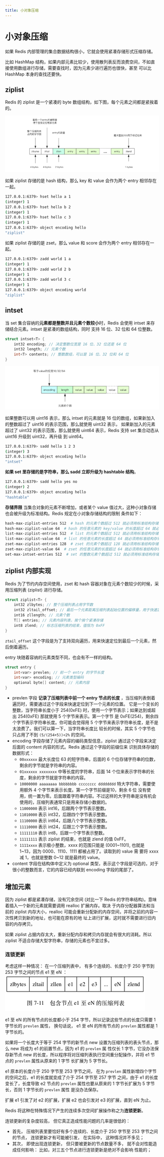 ```yaml
---
title: 小对象压缩
---
```

# 小对象压缩

如果 Redis 内部管理的集合数据结构很小，它就会使用紧凑存储形式压缩存储。

比如 HashMap 结构，如果内部元素比较少，使用散列表反而浪费空间，不如直接使用数组进行存储，需要查找时，因为元素少进行遍历也很快，甚至
可以比 HashMap 本身的查找还要快。

## ziplist

Redis 的 ziplist 是一个紧凑的 byte 数组结构，如下图，每个元素之间都是紧挨着的。

![](../../imgs/redis-ziplist.jpg)

如果 ziplist 存储的是 hash 结构，那么 key 和 value 会作为两个 entry 相邻存在一起。

```sh
127.0.0.1:6379> hset hello a 1
(integer) 1
127.0.0.1:6379> hset hello b 2
(integer) 1
127.0.0.1:6379> hset hello c 3
(integer) 1
127.0.0.1:6379> object encoding hello
"ziplist"
```

如果 ziplist 存储的是 zset，那么 value 和 score 会作为两个 entry 相邻存在一起。
```sh
127.0.0.1:6379> zadd world 1 a
(integer) 1
127.0.0.1:6379> zadd world 2 b
(integer) 1
127.0.0.1:6379> zadd world 3 c
(integer) 1
127.0.0.1:6379> object encoding world
"ziplist"
```

## intset

当 set 集合容纳的**元素都是整数并且元素个数较小**时，Redis 会使用 intset 来存储结合元素。intset 是紧凑的数组结构，同时
支持 16 位、32 位和 64 位整数。

```c
struct intset<T> {
    int32 encoding; // 决定整数位宽是 16 位、32 位还是 64 位
    int32 length; // 元素个数
    int<T> contents; // 整数数组，可以是 16 位、32 位和 64 位
}
```

![](../../imgs/redis-intset.jpg)

如果整数可以用 uint16 表示，那么 intset 的元素就是 16 位的数组，如果新加入的整数超过了 uint16 的表示范围，那么就使用 uint32 表示，
如果新加入的元素超过了 uint32 的表示范围，那么就使用 uint64 表示，Redis 支持 set 集合动态从 uint16 升级到 uint32，再升级
到 uint64。


```sh
127.0.0.1:6379> sadd hello 1 2 3
(integer) 3
127.0.0.1:6379> object encoding hello
"intset"
```

**如果 set 里存储的是字符串，那么 sadd 立即升级为 hashtable 结构**。
```sh
127.0.0.1:6379> sadd hello yes no
(integer) 2
127.0.0.1:6379> object encoding hello
"hashtable"
```

**存储界限** 当集合对象的元素不断增加，或者某个 value 值过大，这种小对象存储也会被升级为标准结构。Redis 规定在小对象存储结构的限制
条件如下：
```sh
hash-max-ziplist-entries 512  # hash 的元素个数超过 512 就必须用标准结构存储
hash-max-ziplist-value 64  # hash 的任意元素的 key/value 的长度超过 64 就必须用标准结构存储
list-max-ziplist-entries 512  # list 的元素个数超过 512 就必须用标准结构存储
list-max-ziplist-value 64  # list 的任意元素的长度超过 64 就必须用标准结构存储
zset-max-ziplist-entries 128  # zset 的元素个数超过 128 就必须用标准结构存储
zset-max-ziplist-value 64  # zset 的任意元素的长度超过 64 就必须用标准结构存储
set-max-intset-entries 512  # set 的整数元素个数超过 512 就必须用标准结构存储
```

## ziplist 内部实现
Redis 为了节约内存空间使用，zset 和 hash 容器对象在元素个数较少的时候，采用压缩列表 (ziplist) 进行存储。

```c
struct ziplist<T> {
    int32 zlbytes; // 整个压缩列表占用字节数
    int32 zltail_offset; // 最后一个元素距离压缩列表起始位置的偏移量，用于快速定位到最后一个节点
    int16 zllength; // 元素个数
    T[] entries; // 元素内容列表，挨个挨个紧凑存储
    int8 zlend; // 标志压缩列表的结束，值恒为 0xFF
}
```

`ztail_offset` 这个字段是为了支持双向遍历，用来快速定位到最后一个元素，然后倒着遍历。

entry 块随着容纳的元素类型不同，也会有不一样的结构。
```c
struct entry {
    int<var> prevlen; // 前一个 entry 的字节长度
    int<var> encoding; // 元素类型编码
    optional byte[] content; // 元素内容
}
```

- prevlen 字段 **记录了压缩列表中前一个 entry 节点的长度** ，当压缩列表倒着遍历时，需要通过这个字段来快速定位到下一个元素的位置。
它是一个变长的整数，当字符串长度小于 254(0xFE) 时，使用一个字节表示；如果达到或超出 254(0xFE) 那就使用 5 个字节来表示。第一个字节
是 0xFE(254)，剩余四个字节表示字符串长度。你可能会觉得用 5 个字节来表示字符串长度，是不是太浪费了。我们可以算一下，当字符串长度比
较长的时候，其实 5 个字节也只占用了不到 `(5/(254+5))<2%` 的空间。
- encoding 字段存储了元素内容的编码类型信息，ziplist 通过这个字段来决定后面的 content 内容的形式。Redis 通过这个字段的前缀位来
识别具体存储的数据形式：
  - `00xxxxxx` 最大长度位 63 的短字符串，后面的 6 个位存储字符串的位数，剩余的字节就是字符串的内容。
  - `01xxxxxx xxxxxxxx` 中等长度的字符串，后面 14 个位来表示字符串的长度，剩余的字节就是字符串的内容。
  - `10000000 aaaaaaaa bbbbbbbb cccccccc dddddddd` 特大字符串，需要使用额外 4 个字节来表示长度。第一个字节前缀是10，剩余 6 位
  没有使用，统一置为零。后面跟着字符串内容。不过这样的大字符串是没有机会使用的，压缩列表通常只是用来存储小数据的。
  - `11000000` 表示 int16，后跟两个字节表示整数。
  - `11010000` 表示 int32，后跟四个字节表示整数。
  - `11100000` 表示 int64，后跟八个字节表示整数。
  - `11110000` 表示 int24，后跟三个字节表示整数。
  - `11111110` 表示 int8，后跟一个字节表示整数。
  - `11111111` 表示 ziplist 的结束，也就是 zlend 的值 0xFF。
  - `1111xxxx` 表示极小整数，xxxx 的范围只能是 (0001~1101), 也就是 1~13，因为 0000、1110、1111 都被占用了。读取到的 value 需
  要将 xxxx 减 1，也就是整数 0~12 就是最终的 value。
- content 字段在结构体中定义为 optional 类型，表示这个字段是可选的，对于很小的整数而言，它的内容已经内联到 encoding 字段的尾部了。

## 增加元素
因为 ziplist 都是紧凑存储，没有冗余空间 (对比一下 Redis 的字符串结构)。意味着插入一个新的元素就需要调用 realloc 扩展内存。取决
于内存分配器算法和当前的 ziplist 内存大小，realloc 可能会重新分配新的内存空间，并将之前的内容一次性拷贝到新的地址，也可能在原有的地
址上进行扩展，这时就不需要进行旧内容的内存拷贝。

如果 ziplist 占据内存太大，重新分配内存和拷贝内存就会有很大的消耗。所以 ziplist 不适合存储大型字符串，存储的元素也不宜过多。

### 连锁更新
考虑这样一种情况： 在一个压缩列表中， 有多个连续的、长度介于 250 字节到 253 字节之间的节点 e1 至 eN ：
![](../../imgs/ziplistupdate.png)

e1 至 eN 的所有节点的长度都小于 254 字节，所以记录这些节点的长度只需要 1 字节长的 `prevlen` 属性，
换句话说， e1 至 eN 的所有节点的 `prevlen` 属性都是 1 字节长的。

如果将一个长度大于等于 254 字节的新节点 new 设置为压缩列表的表头节点，那么 new 将成为 e1 的前置节点，因为 e1 的 `prevlen` 属
性仅长 1 字节，它没办法保存新节点 new 的长度，所以程序将对压缩列表执行空间重分配操作，并将 e1 节点的 `prevlen` 属性从原来的 1 字节
长扩展为 5 字节长。

e1 原本的长度介于 250 字节至 253 字节之间， 在为 `prevlen` 属性新增四个字节的空间之后，e1 的长度就变成了介于 254 字节至 257 字节
之间，由于 e1 的长度变长了，长度导致 e2 节点的 `prevlen` 属性也要从原来的 1 字节长扩展为 5 字节长，否则 1 字节长的 `prevlen` 属性
是没办法保存。

扩展 e1 引发了对 e2 的扩展，扩展 e2 也会引发对 e3 的扩展，直到 eN 为止。

Redis 将这种在特殊情况下产生的连续多次空间扩展操作称之为**连锁更新**。

连锁更新的复杂度较高， 但它真正造成性能问题的几率是很低的：
- 首先， 压缩列表里要恰好有多个连续的、长度介于 250 字节至 253 字节之间的节点， 连锁更新才有可能被引发， 在实际中， 这种情况并不多见；
- 其次， 即使出现连锁更新， 但只要被更新的节点数量不多， 就不会对性能造成任何影响： 比如，对三五个节点进行连锁更新是绝对不会影响
性能的；